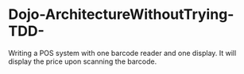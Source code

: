 # Dojo-ArchitectureWithoutTrying-TDD-
Writing a POS system with one barcode reader and one display. It will display the price upon scanning the barcode.
